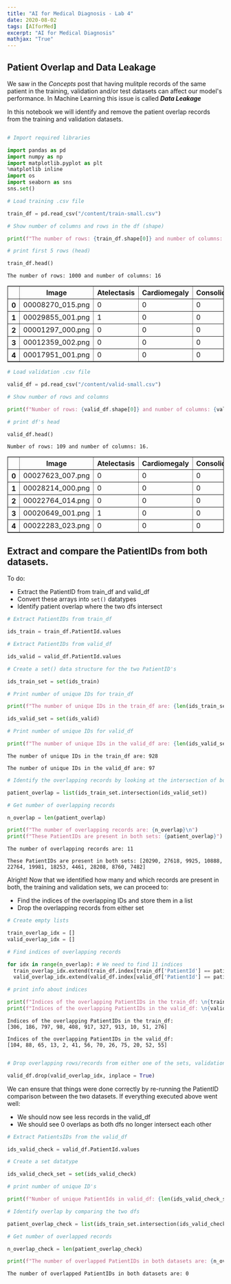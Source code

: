 ```yaml
---
title: "AI for Medical Diagnosis - Lab 4"
date: 2020-08-02
tags: [AIforMed]
excerpt: "AI for Medical Diagnosis"
mathjax: "True"
---
```


## Patient Overlap and Data Leakage

We saw in the *Concepts* post that having mulitple records of the same patient in the training, validation and/or test  datasets can affect our model's performance. In Machine Learning this issue is called ***Data Leakage***

In this notebook we will identify and remove the patient overlap records from the training and validation datasets. 

```python

# Import required libraries

import pandas as pd
import numpy as np
import matplotlib.pyplot as plt
%matplotlib inline
import os
import seaborn as sns
sns.set()

# Load training .csv file

train_df = pd.read_csv("/content/train-small.csv")

# Show number of columns and rows in the df (shape)

print(f"The number of rows: {train_df.shape[0]} and number of columns: {train_df.shape[1]}\n")

# print first 5 rows (head)

train_df.head()

```
`The number of rows: 1000 and number of columns: 16`

<table border="1" class="dataframe">
  <thead>
    <tr>
      <th></th>
      <th>Image</th>
      <th>Atelectasis</th>
      <th>Cardiomegaly</th>
      <th>Consolidation</th>
      <th>Edema</th>
      <th>Effusion</th>
      <th>Emphysema</th>
      <th>Fibrosis</th>
      <th>Hernia</th>
      <th>Infiltration</th>
      <th>Mass</th>
      <th>Nodule</th>
      <th>PatientId</th>
      <th>Pleural_Thickening</th>
      <th>Pneumonia</th>
      <th>Pneumothorax</th>
    </tr>
  </thead>
  <tbody>
    <tr>
      <th>0</th>
      <td>00008270_015.png</td>
      <td>0</td>
      <td>0</td>
      <td>0</td>
      <td>0</td>
      <td>0</td>
      <td>0</td>
      <td>0</td>
      <td>0</td>
      <td>0</td>
      <td>0</td>
      <td>0</td>
      <td>8270</td>
      <td>0</td>
      <td>0</td>
      <td>0</td>
    </tr>
    <tr>
      <th>1</th>
      <td>00029855_001.png</td>
      <td>1</td>
      <td>0</td>
      <td>0</td>
      <td>0</td>
      <td>1</td>
      <td>0</td>
      <td>0</td>
      <td>0</td>
      <td>1</td>
      <td>0</td>
      <td>0</td>
      <td>29855</td>
      <td>0</td>
      <td>0</td>
      <td>0</td>
    </tr>
    <tr>
      <th>2</th>
      <td>00001297_000.png</td>
      <td>0</td>
      <td>0</td>
      <td>0</td>
      <td>0</td>
      <td>0</td>
      <td>0</td>
      <td>0</td>
      <td>0</td>
      <td>0</td>
      <td>0</td>
      <td>0</td>
      <td>1297</td>
      <td>1</td>
      <td>0</td>
      <td>0</td>
    </tr>
    <tr>
      <th>3</th>
      <td>00012359_002.png</td>
      <td>0</td>
      <td>0</td>
      <td>0</td>
      <td>0</td>
      <td>0</td>
      <td>0</td>
      <td>0</td>
      <td>0</td>
      <td>0</td>
      <td>0</td>
      <td>0</td>
      <td>12359</td>
      <td>0</td>
      <td>0</td>
      <td>0</td>
    </tr>
    <tr>
      <th>4</th>
      <td>00017951_001.png</td>
      <td>0</td>
      <td>0</td>
      <td>0</td>
      <td>0</td>
      <td>0</td>
      <td>0</td>
      <td>0</td>
      <td>0</td>
      <td>1</td>
      <td>0</td>
      <td>0</td>
      <td>17951</td>
      <td>0</td>
      <td>0</td>
      <td>0</td>
    </tr>
  </tbody>
</table>

```python
# Load validation .csv file

valid_df = pd.read_csv("/content/valid-small.csv")

# Show number of rows and columns

print(f"Number of rows: {valid_df.shape[0]} and number of columns: {valid_df.shape[1]}. \n")

# print df's head

valid_df.head()
```
`Number of rows: 109 and number of columns: 16. `

<table border="1" class="dataframe">
  <thead>
    <tr>
      <th></th>
      <th>Image</th>
      <th>Atelectasis</th>
      <th>Cardiomegaly</th>
      <th>Consolidation</th>
      <th>Edema</th>
      <th>Effusion</th>
      <th>Emphysema</th>
      <th>Fibrosis</th>
      <th>Hernia</th>
      <th>Infiltration</th>
      <th>Mass</th>
      <th>Nodule</th>
      <th>PatientId</th>
      <th>Pleural_Thickening</th>
      <th>Pneumonia</th>
      <th>Pneumothorax</th>
    </tr>
  </thead>
  <tbody>
    <tr>
      <th>0</th>
      <td>00027623_007.png</td>
      <td>0</td>
      <td>0</td>
      <td>0</td>
      <td>1</td>
      <td>1</td>
      <td>0</td>
      <td>0</td>
      <td>0</td>
      <td>0</td>
      <td>0</td>
      <td>0</td>
      <td>27623</td>
      <td>0</td>
      <td>0</td>
      <td>0</td>
    </tr>
    <tr>
      <th>1</th>
      <td>00028214_000.png</td>
      <td>0</td>
      <td>0</td>
      <td>0</td>
      <td>0</td>
      <td>0</td>
      <td>0</td>
      <td>0</td>
      <td>0</td>
      <td>0</td>
      <td>0</td>
      <td>0</td>
      <td>28214</td>
      <td>0</td>
      <td>0</td>
      <td>0</td>
    </tr>
    <tr>
      <th>2</th>
      <td>00022764_014.png</td>
      <td>0</td>
      <td>0</td>
      <td>0</td>
      <td>0</td>
      <td>0</td>
      <td>0</td>
      <td>0</td>
      <td>0</td>
      <td>0</td>
      <td>0</td>
      <td>0</td>
      <td>22764</td>
      <td>0</td>
      <td>0</td>
      <td>0</td>
    </tr>
    <tr>
      <th>3</th>
      <td>00020649_001.png</td>
      <td>1</td>
      <td>0</td>
      <td>0</td>
      <td>0</td>
      <td>1</td>
      <td>0</td>
      <td>0</td>
      <td>0</td>
      <td>0</td>
      <td>0</td>
      <td>0</td>
      <td>20649</td>
      <td>0</td>
      <td>0</td>
      <td>0</td>
    </tr>
    <tr>
      <th>4</th>
      <td>00022283_023.png</td>
      <td>0</td>
      <td>0</td>
      <td>0</td>
      <td>0</td>
      <td>0</td>
      <td>0</td>
      <td>0</td>
      <td>0</td>
      <td>0</td>
      <td>0</td>
      <td>0</td>
      <td>22283</td>
      <td>0</td>
      <td>0</td>
      <td>0</td>
    </tr>
  </tbody>
</table>

## Extract and compare the PatientIDs from both datasets. 

To do: 

*   Extract the PatientID from train_df and valid_df
*   Convert these arrays into ```set()``` datatypes
*   Identify patient overlap where the two dfs intersect

```python
# Extract PatientIDs from train_df

ids_train = train_df.PatientId.values

# Extract PatientIDs from valid_df

ids_valid = valid_df.PatientId.values
```
```python
# Create a set() data structure for the two PatientID's

ids_train_set = set(ids_train)

# Print number of unique IDs for train_df

print(f"The number of unique IDs in the train_df are: {len(ids_train_set)}. \n")

ids_valid_set = set(ids_valid)

# Print number of unique IDs for valid_df

print(f"The number of unique IDs in the valid_df are: {len(ids_valid_set)}")
```
`The number of unique IDs in the train_df are: 928`


`The number of unique IDs in the valid_df are: 97`

```python
# Identify the overlapping records by looking at the intersection of both sets

patient_overlap = list(ids_train_set.intersection(ids_valid_set))

# Get number of overlapping records

n_overlap = len(patient_overlap)

print(f"The number of overlapping records are: {n_overlap}\n")
print(f"These PatientIDs are present in both sets: {patient_overlap}")
```

`The number of overlapping records are: 11`


`These PatientIDs are present in both sets: [20290, 27618, 9925, 10888, 22764, 19981, 18253, 4461, 28208, 8760, 7482]`

Alright! Now that we identified how many and which records are present in both, the training and validation sets, we can proceed to:

*   Find the indices of the overlapping IDs and store them in a list
*   Drop the overlapping records from either set

```python
# Create empty lists

train_overlap_idx = []
valid_overlap_idx = []

# Find indices of overlapping records

for idx in range(n_overlap): # We need to find 11 indices
  train_overlap_idx.extend(train_df.index[train_df['PatientId'] == patient_overlap[idx]].tolist())
  valid_overlap_idx.extend(valid_df.index[valid_df['PatientId'] == patient_overlap[idx]].tolist())

# print info about indices

print(f"Indices of the overlapping PatientIDs in the train_df: \n{train_overlap_idx}\n")
print(f"Indices of the overlapping PatientIDs in the valid_df: \n{valid_overlap_idx}\n")

```

```
Indices of the overlapping PatientIDs in the train_df: 
[306, 186, 797, 98, 408, 917, 327, 913, 10, 51, 276]
```

```
Indices of the overlapping PatientIDs in the valid_df: 
[104, 88, 65, 13, 2, 41, 56, 70, 26, 75, 20, 52, 55]
```

```python

# Drop overlapping rows/records from either one of the sets, validation in this case

valid_df.drop(valid_overlap_idx, inplace = True)
```

We can ensure that things were done correctly by re-running the PatientID comparison between the two datasets. If everything executed above went well:
*  We should now see less records in the valid_df
*  We should see 0 overlaps as both dfs no longer intersect each other

```python
# Extract PatientsIDs from the valid_df

ids_valid_check = valid_df.PatientId.values

# Create a set datatype 

ids_valid_check_set = set(ids_valid_check)

# print number of unique ID's

print(f"Number of unique PatientIds in valid_df: {len(ids_valid_check_set)}")
```

```python
# Identify overlap by comparing the two dfs

patient_overlap_check = list(ids_train_set.intersection(ids_valid_check_set))

# Get number of overlapped records

n_overlap_check = len(patient_overlap_check)

print(f"The number of overlapped PatientIDs in both datasets are: {n_overlap_check}")
```

`The number of overlapped PatientIDs in both datasets are: 0`




